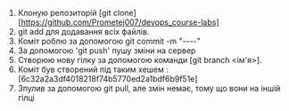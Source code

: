 1. Клоную репозиторій [git clone] [https://github.com/Prometej007/devops_course-labs]
2. git add для додавання всіх файлів. 
3. Коміт роблю за допомогою git commit -m "----"
4. За допомогою 'git push' пушу зміни на сервер
5. Створюю нову гілку за допомогою команди [git branch <ім'я>]. 
6. Коміт був створений під таким хешем :  [6c32a2a3df4018218f74b5770ed2a1bdf6b9f51e]
7. Зпулив за допомогою git pull, але змін немає, тому що вони на іншій гілці
